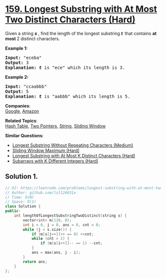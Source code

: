 # [159. Longest Substring with At Most Two Distinct Characters (Hard)](https://leetcode.com/problems/longest-substring-with-at-most-two-distinct-characters/)

<p>Given a string <strong><em>s</em></strong> , find the length of the longest substring&nbsp;<strong><em>t&nbsp;&nbsp;</em></strong>that contains <strong>at most </strong>2 distinct characters.</p>

<p><strong>Example 1:</strong></p>

<pre><strong>Input:</strong> "eceba"
<strong>Output: </strong>3
<strong>Explanation: <em>t</em></strong><em> </em>is "ece" which its length is 3.
</pre>

<p><strong>Example 2:</strong></p>

<pre><strong>Input:</strong> "ccaabbb"
<strong>Output: </strong>5
<strong>Explanation: <em>t</em></strong><em> </em>is "aabbb" which its length is 5.
</pre>

**Companies**:  
[Google](https://leetcode.com/company/google), [Amazon](https://leetcode.com/company/amazon)

**Related Topics**:  
[Hash Table](https://leetcode.com/tag/hash-table/), [Two Pointers](https://leetcode.com/tag/two-pointers/), [String](https://leetcode.com/tag/string/), [Sliding Window](https://leetcode.com/tag/sliding-window/)

**Similar Questions**:
* [Longest Substring Without Repeating Characters (Medium)](https://leetcode.com/problems/longest-substring-without-repeating-characters/)
* [Sliding Window Maximum (Hard)](https://leetcode.com/problems/sliding-window-maximum/)
* [Longest Substring with At Most K Distinct Characters (Hard)](https://leetcode.com/problems/longest-substring-with-at-most-k-distinct-characters/)
* [Subarrays with K Different Integers (Hard)](https://leetcode.com/problems/subarrays-with-k-different-integers/)

## Solution 1.

```cpp
// OJ: https://leetcode.com/problems/longest-substring-with-at-most-two-distinct-characters/
// Author: github.com/lzl124631x
// Time: O(N)
// Space: O(1) 
class Solution {
public:
    int lengthOfLongestSubstringTwoDistinct(string s) {
        vector<int> m(128, 0);
        int i = 0, j = 0, ans = 0, cnt = 0;
        while (j < s.size()) {
            if (m[s[j++]]++ == 0) ++cnt;
            while (cnt > 2) {
                if (m[s[i++]]-- == 1) --cnt;
            }
            ans = max(ans, j - i);
        }
        return ans;
    }
};
```